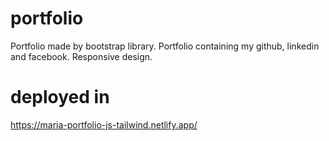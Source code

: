 # portfolio

Portfolio made by bootstrap library.
Portfolio containing my github, linkedin and facebook.
Responsive design. 


# deployed in

https://maria-portfolio-js-tailwind.netlify.app/
